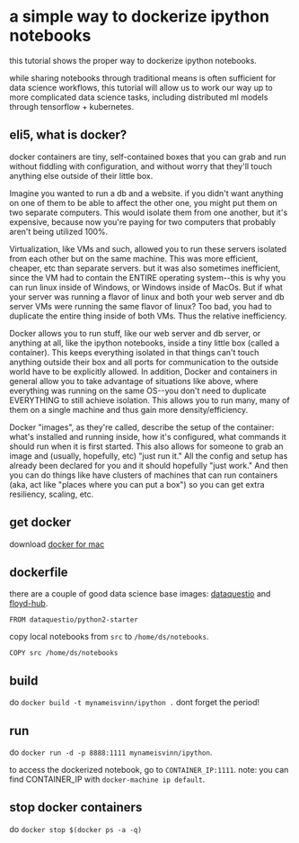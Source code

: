 # a simple way to dockerize ipython notebooks
this tutorial shows the proper way to dockerize ipython notebooks. 

while sharing notebooks through traditional means is often sufficient for data science workflows, this tutorial will allow us to work our way up to more complicated data science tasks, including distributed ml models through tensorflow + kubernetes.

## eli5, what is docker?
docker containers are tiny, self-contained boxes that you can grab and run without fiddling with configuration, and without worry that they'll touch anything else outside of their little box.

Imagine you wanted to run a db and a website. if you didn't want anything on one of them to be able to affect the other one, you might put them on two separate computers. This would isolate them from one another, but it's expensive, because now you're paying for two computers that probably aren't being utilized 100%.

Virtualization, like VMs and such, allowed you to run these servers isolated from each other but on the same machine. This was more efficient, cheaper, etc than separate servers. but it was also sometimes inefficient, since the VM had to contain the ENTIRE operating system--this is why you can run linux inside of Windows, or Windows inside of MacOs. But if what your server was running a flavor of linux and both your web server and db server VMs were running the same flavor of linux? Too bad, you had to duplicate the entire thing inside of both VMs. Thus the relative inefficiency.

Docker allows you to run stuff, like our web server and db server, or anything at all, like the ipython notebooks, inside a tiny little box (called a container). This keeps everything isolated in that things can't touch anything outside their box and all ports for communication to the outside world have to be explicitly allowed. In addition, Docker and containers in general allow you to take advantage of situations like above, where everything was running on the same OS--you don't need to duplicate EVERYTHING to still achieve isolation. This allows you to run many, many of them on a single machine and thus gain more density/efficiency.

Docker "images", as they're called, describe the setup of the container: what's installed and running inside, how it's configured, what commands it should run when it is first started. This also allows for someone to grab an image and (usually, hopefully, etc) "just run it." All the config and setup has already been declared for you and it should hopefully "just work."
And then you can do things like have clusters of machines that can run containers (aka, act like "places where you can put a box") so you can get extra resiliency, scaling, etc.

## get docker
download [docker for mac](https://docs.docker.com/docker-for-mac/install/)

## dockerfile
there are a couple of good data science base images: [dataquestio](https://hub.docker.com/r/dataquestio/python2-starter/) and [floyd-hub](https://github.com/floydhub).
```
FROM dataquestio/python2-starter
```
copy local notebooks from `src` to `/home/ds/notebooks`.
```
COPY src /home/ds/notebooks
```

## build
do `docker build -t mynameisvinn/ipython .`
dont forget the period!

## run
do `docker run -d -p 8888:1111 mynameisvinn/ipython`. 

to access the dockerized notebook, go to `CONTAINER_IP:1111`. note: you can find CONTAINER_IP with `docker-machine ip default`. 

## stop docker containers
do `docker stop $(docker ps -a -q)`